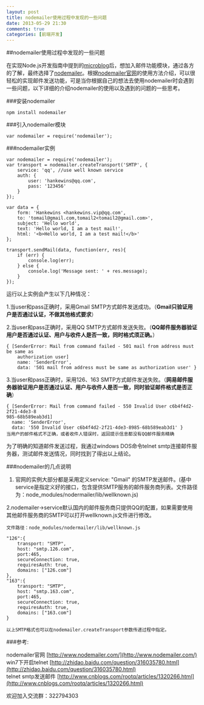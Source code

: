 ```yaml
---
layout: post
title: nodemailer使用过程中发现的一些问题
date: 2013-05-29 21:30
comments: true
categories: [前端开发]
---
```


##nodemailer使用过程中发现的一些问题

在实现Node.js开发指南中提到的[microblog](https://github.com/hankewins/microblog)后，想加入邮件功能模块，通过各方的了解，最终选择了[nodemailer](http://www.nodemailer.com/)。根据[nodemailer官网](http://www.nodemailer.com/)的使用方法介绍，可以很轻松的实现邮件发送功能，可是当你根据自己的想法去使用nodemailer时会遇到一些问题，以下详细的介绍nodemailer的使用以及遇到的问题的一些思考。

###安装nodemailer
    
    npm install nodemailer

###引入nodemailer模块

    var nodemailer = require('nodemailer');

###nodemailer实例

    var nodemailer = require('nodemailer');
    var transport = nodemailer.createTransport('SMTP', {
        service: 'qq', //use well known service
        auth: {
            user: 'hankewins@qq.com',
            pass: '123456'
        }
    });

    var data = {
        form: 'Hankewins <hankewins.vip@qq.com',
        to: 'tomail@gmail.com,tomail2<tomail2@gmail.com>',
        subject: 'Hello world',
        text: 'Hello world, I am a test mail!',
        html: '<b>Hello world, I am a test mail!</b>'
    };

    transport.sendMail(data, function(err, res){
        if (err) {
            console.log(err);
        } else {
            console.log('Message sent: ' + res.message);
        }
    });

运行以上实例会产生以下几种情况：

1.当user和pass正确时，采用Gmail SMTP方式邮件发送成功。（**Gmail只验证用户是否通过认证，不做其他格式要求**）

2.当user和pass正确时，采用QQ SMTP方式邮件发送失败。（**QQ邮件服务器验证用户是否通过认证、用户与收件人是否一致，同时格式须正确。**）  

    { [SenderError: Mail from command failed - 501 mail from address must be same as
        authorization user]
        name: 'SenderError',
        data: '501 mail from address must be same as authorization user' }

3.当user和pass正确时，采用126、163 SMTP方式邮件发送失败。（**网易邮件服务器验证用户是否通过认证、用户与收件人是否一致，同时验证邮件格式是否正确**）

    { [SenderError: Mail from command failed - 550 Invalid User c6b4f4d2-2f21-4de3-8
    985-68b589eab3d1]
      name: 'SenderError',
      data: '550 Invalid User c6b4f4d2-2f21-4de3-8985-68b589eab3d1' }
    当用户的邮件格式不正确，或者收件人错误时，返回提示信息都没有QQ邮件服务精确

为了明确的知道邮件发送过程，我通过windows DOS命令telnet smtp连接邮件服务器，测试邮件发送情况，同时找到了得出以上结论。

###nodemailer的几点说明

1.  官网的实例大部分都是采用定义service: "Gmail" 的SMTP发送邮件。(基中service是指定义好的接口，包含提供SMTP服务的邮件服务商列表。文件路径为：node_modules/nodermailer/lib/wellknown.js)

2.nodemailer->service默认国内的邮件服务商只提供QQ的配置，如果需要使用其他邮件服务商的SMTP可以打开wellknown.js文件进行修改。

    文件路径：node_modules/nodermailer/lib/wellknown.js

    "126":{
        transport: "SMTP",
        host: "smtp.126.com",
        port:465,
        secureConnection: true,
        requiresAuth: true,
        domains: ["126.com"]
    },
    "163":{
        transport: "SMTP",
        host: "smtp.163.com",
        port:465,
        secureConnection: true,
        requiresAuth: true,
        domains: ["163.com"]
    }

    以上SMTP格式也可以在nodemailer.createTransport参数传递过程中指定。

###参考:

nodemailer官网 [http://www.nodemailer.com/](http://www.nodemailer.com/)  
win7下开启telnet [http://zhidao.baidu.com/question/316035780.html](http://zhidao.baidu.com/question/316035780.html)  
telnet smtp发送邮件 [http://www.cnblogs.com/rootq/articles/1320266.html](http://www.cnblogs.com/rootq/articles/1320266.html)

欢迎加入交流群：322794303




